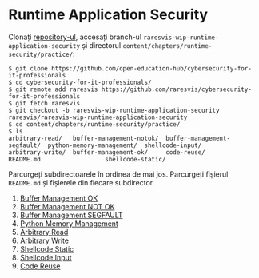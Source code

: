 # Runtime Application Security

Clonați [repository-ul](https://github.com/open-education-hub/cybersecurity-for-it-professionals), accesați branch-ul `raresvis-wip-runtime-application-security` și directorul `content/chapters/runtime-security/practice/`:

```
$ git clone https://github.com/open-education-hub/cybersecurity-for-it-professionals
$ cd cybersecurity-for-it-professionals/
$ git remote add raresvis https://github.com/raresvis/cybersecurity-for-it-professionals
$ git fetch raresvis
$ git checkout -b raresvis-wip-runtime-application-security raresvis/raresvis-wip-runtime-application-security
$ cd content/chapters/runtime-security/practice/
$ ls
arbitrary-read/   buffer-management-notok/  buffer-management-segfault/  python-memory-management/  shellcode-input/
arbitrary-write/  buffer-management-ok/     code-reuse/                  README.md                  shellcode-static/
```

Parcurgeți subdirectoarele în ordinea de mai jos.
Parcurgeți fișierul `README.md` și fișierele din fiecare subdirector.

1. [Buffer Management OK](./buffer-management-ok/)
1. [Buffer Management NOT OK](./buffer-management-notok/)
1. [Buffer Management SEGFAULT](./buffer-management-segfault/)
1. [Python Memory Management](./python-memory-management/)
1. [Arbitrary Read](./arbitrary-read/)
1. [Arbitrary Write](./arbitrary-write/)
1. [Shellcode Static](./shellcode-static/)
1. [Shellcode Input](./shellcode-input/)
1. [Code Reuse](./code-reuse/)
